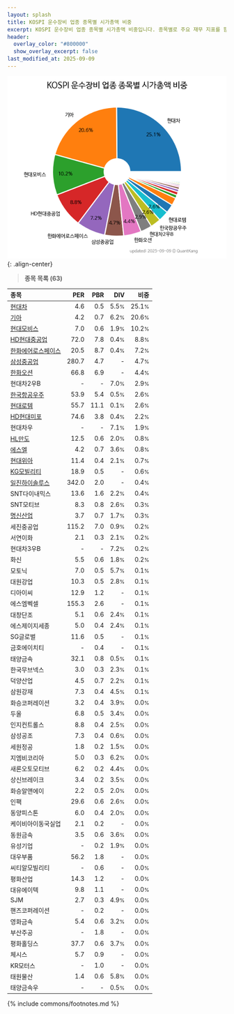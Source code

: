 ```yaml
---
layout: splash
title: KOSPI 운수장비 업종 종목별 시가총액 비중
excerpt: KOSPI 운수장비 업종 종목별 시가총액 비중입니다. 종목별로 주요 재무 지표를 함께 표시합니다.
header:
  overlay_color: "#800000"
  show_overlay_excerpt: false
last_modified_at: 2025-09-09
---
```



![KOSPI 운수장비 업종 종목별 시가총액 비중](/stats/sector/images/kospi_업종_운수장비_종목.png){: .align-center}


> **종목 목록 (63)**<a id="list"></a>

| **종목** | **PER** | **PBR** | **DIV** | **비중** |
| :------- | ------: | ------: | ------: | -------: |
| [현대차](/005380/) | 4.6 | 0.5 | 5.5<small>%</small> | 25.1<small>%</small> |
| [기아](/000270/) | 4.2 | 0.7 | 6.2<small>%</small> | 20.6<small>%</small> |
| [현대모비스](/012330/) | 7.0 | 0.6 | 1.9<small>%</small> | 10.2<small>%</small> |
| [HD현대중공업](/329180/) | 72.0 | 7.8 | 0.4<small>%</small> | 8.8<small>%</small> |
| [한화에어로스페이스](/012450/) | 20.5 | 8.7 | 0.4<small>%</small> | 7.2<small>%</small> |
| [삼성중공업](/010140/) | 280.7 | 4.7 | - | 4.7<small>%</small> |
| [한화오션](/042660/) | 66.8 | 6.9 | - | 4.4<small>%</small> |
| 현대차2우B | - | - | 7.0<small>%</small> | 2.9<small>%</small> |
| [한국항공우주](/047810/) | 53.9 | 5.4 | 0.5<small>%</small> | 2.6<small>%</small> |
| [현대로템](/064350/) | 55.7 | 11.1 | 0.1<small>%</small> | 2.6<small>%</small> |
| [HD현대미포](/010620/) | 74.6 | 3.8 | 0.4<small>%</small> | 2.2<small>%</small> |
| 현대차우 | - | - | 7.1<small>%</small> | 1.9<small>%</small> |
| [HL만도](/204320/) | 12.5 | 0.6 | 2.0<small>%</small> | 0.8<small>%</small> |
| [에스엘](/005850/) | 4.2 | 0.7 | 3.6<small>%</small> | 0.8<small>%</small> |
| [현대위아](/011210/) | 11.4 | 0.4 | 2.1<small>%</small> | 0.7<small>%</small> |
| [KG모빌리티](/003620/) | 18.9 | 0.5 | - | 0.6<small>%</small> |
| [일진하이솔루스](/271940/) | 342.0 | 2.0 | - | 0.4<small>%</small> |
| SNT다이내믹스 | 13.6 | 1.6 | 2.2<small>%</small> | 0.4<small>%</small> |
| SNT모티브 | 8.3 | 0.8 | 2.6<small>%</small> | 0.3<small>%</small> |
| [명신산업](/009900/) | 3.7 | 0.7 | 1.7<small>%</small> | 0.3<small>%</small> |
| 세진중공업 | 115.2 | 7.0 | 0.9<small>%</small> | 0.2<small>%</small> |
| 서연이화 | 2.1 | 0.3 | 2.1<small>%</small> | 0.2<small>%</small> |
| 현대차3우B | - | - | 7.2<small>%</small> | 0.2<small>%</small> |
| 화신 | 5.5 | 0.6 | 1.8<small>%</small> | 0.2<small>%</small> |
| 모토닉 | 7.0 | 0.5 | 5.7<small>%</small> | 0.1<small>%</small> |
| 대원강업 | 10.3 | 0.5 | 2.8<small>%</small> | 0.1<small>%</small> |
| 디아이씨 | 12.9 | 1.2 | - | 0.1<small>%</small> |
| 에스엠벡셀 | 155.3 | 2.6 | - | 0.1<small>%</small> |
| 대창단조 | 5.1 | 0.6 | 2.4<small>%</small> | 0.1<small>%</small> |
| 에스제이지세종 | 5.0 | 0.4 | 2.4<small>%</small> | 0.1<small>%</small> |
| SG글로벌 | 11.6 | 0.5 | - | 0.1<small>%</small> |
| 금호에이치티 | - | 0.4 | - | 0.1<small>%</small> |
| 태양금속 | 32.1 | 0.8 | 0.5<small>%</small> | 0.1<small>%</small> |
| 한국무브넥스 | 3.0 | 0.3 | 2.3<small>%</small> | 0.1<small>%</small> |
| 덕양산업 | 4.5 | 0.7 | 2.2<small>%</small> | 0.1<small>%</small> |
| 삼원강재 | 7.3 | 0.4 | 4.5<small>%</small> | 0.1<small>%</small> |
| 화승코퍼레이션 | 3.2 | 0.4 | 3.9<small>%</small> | 0.0<small>%</small> |
| 두올 | 6.8 | 0.5 | 3.4<small>%</small> | 0.0<small>%</small> |
| 인지컨트롤스 | 8.8 | 0.4 | 2.5<small>%</small> | 0.0<small>%</small> |
| 삼성공조 | 7.3 | 0.4 | 0.6<small>%</small> | 0.0<small>%</small> |
| 세원정공 | 1.8 | 0.2 | 1.5<small>%</small> | 0.0<small>%</small> |
| 지엠비코리아 | 5.0 | 0.3 | 6.2<small>%</small> | 0.0<small>%</small> |
| 새론오토모티브 | 6.2 | 0.2 | 4.4<small>%</small> | 0.0<small>%</small> |
| 상신브레이크 | 3.4 | 0.2 | 3.5<small>%</small> | 0.0<small>%</small> |
| 화승알앤에이 | 2.2 | 0.5 | 2.0<small>%</small> | 0.0<small>%</small> |
| 인팩 | 29.6 | 0.6 | 2.6<small>%</small> | 0.0<small>%</small> |
| 동양피스톤 | 6.0 | 0.4 | 2.0<small>%</small> | 0.0<small>%</small> |
| 케이비아이동국실업 | 2.1 | 0.2 | - | 0.0<small>%</small> |
| 동원금속 | 3.5 | 0.6 | 3.6<small>%</small> | 0.0<small>%</small> |
| 유성기업 | - | 0.2 | 1.9<small>%</small> | 0.0<small>%</small> |
| 대우부품 | 56.2 | 1.8 | - | 0.0<small>%</small> |
| 씨티알모빌리티 | - | 0.6 | - | 0.0<small>%</small> |
| 평화산업 | 14.3 | 1.2 | - | 0.0<small>%</small> |
| 대유에이텍 | 9.8 | 1.1 | - | 0.0<small>%</small> |
| SJM | 2.7 | 0.3 | 4.9<small>%</small> | 0.0<small>%</small> |
| 핸즈코퍼레이션 | - | 0.2 | - | 0.0<small>%</small> |
| 영화금속 | 5.4 | 0.6 | 3.2<small>%</small> | 0.0<small>%</small> |
| 부산주공 | - | 1.8 | - | 0.0<small>%</small> |
| 평화홀딩스 | 37.7 | 0.6 | 3.7<small>%</small> | 0.0<small>%</small> |
| 체시스 | 5.7 | 0.9 | - | 0.0<small>%</small> |
| KR모터스 | - | 1.0 | - | 0.0<small>%</small> |
| 태원물산 | 1.4 | 0.6 | 5.8<small>%</small> | 0.0<small>%</small> |
| 태양금속우 | - | - | 0.5<small>%</small> | 0.0<small>%</small> |

{% include commons/footnotes.md %}